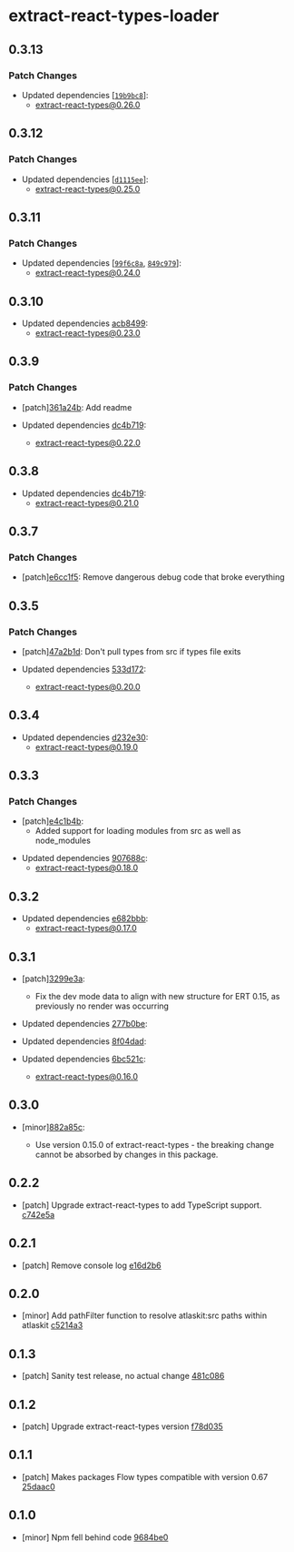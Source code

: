 # extract-react-types-loader

## 0.3.13

### Patch Changes

- Updated dependencies [[`19b9bc8`](https://github.com/atlassian/extract-react-types/commit/19b9bc8164216ae3ed40d6abfc93920016ba63e2)]:
  - extract-react-types@0.26.0

## 0.3.12

### Patch Changes

- Updated dependencies [[`d1115ee`](https://github.com/atlassian/extract-react-types/commit/d1115eecdeedda23caa558f253ee4f769e3f0606)]:
  - extract-react-types@0.25.0

## 0.3.11

### Patch Changes

- Updated dependencies [[`99f6c8a`](https://github.com/atlassian/extract-react-types/commit/99f6c8a1cd0c41091caa870d233b34c0500b0565), [`849c979`](https://github.com/atlassian/extract-react-types/commit/849c979faf91b6b1f24a85ce267698639e4caeb8)]:
  - extract-react-types@0.24.0

## 0.3.10

- Updated dependencies [acb8499](https://github.com/atlassian/extract-react-types/commit/acb8499):
  - extract-react-types@0.23.0

## 0.3.9

### Patch Changes

- [patch][361a24b](https://github.com/atlassian/extract-react-types/commit/361a24b):
  Add readme

- Updated dependencies [dc4b719](https://github.com/atlassian/extract-react-types/commit/dc4b719):
  - extract-react-types@0.22.0

## 0.3.8

- Updated dependencies [dc4b719](https://github.com/atlassian/extract-react-types/commit/dc4b719):
  - extract-react-types@0.21.0

## 0.3.7

### Patch Changes

- [patch][e6cc1f5](https://github.com/atlassian/extract-react-types/commit/e6cc1f5):
  Remove dangerous debug code that broke everything

## 0.3.5

### Patch Changes

- [patch][47a2b1d](https://github.com/atlassian/extract-react-types/commit/47a2b1d):
  Don't pull types from src if types file exits

- Updated dependencies [533d172](https://github.com/atlassian/extract-react-types/commit/533d172):
  - extract-react-types@0.20.0

## 0.3.4

- Updated dependencies [d232e30](https://github.com/atlassian/extract-react-types/commit/d232e30):
  - extract-react-types@0.19.0

## 0.3.3

### Patch Changes

- [patch][e4c1b4b](https://github.com/atlassian/extract-react-types/commit/e4c1b4b):
  - Added support for loading modules from src as well as node_modules

* Updated dependencies [907688c](https://github.com/atlassian/extract-react-types/commit/907688c):
  - extract-react-types@0.18.0

## 0.3.2

- Updated dependencies [e682bbb](https://github.com/atlassian/extract-react-types/commit/e682bbb):
  - extract-react-types@0.17.0

## 0.3.1

- [patch][3299e3a](https://github.com/atlassian/extract-react-types/commit/3299e3a):

  - Fix the dev mode data to align with new structure for ERT 0.15, as previously no render was occurring

- Updated dependencies [277b0be](https://github.com/atlassian/extract-react-types/commit/277b0be):
- Updated dependencies [8f04dad](https://github.com/atlassian/extract-react-types/commit/8f04dad):
- Updated dependencies [6bc521c](https://github.com/atlassian/extract-react-types/commit/6bc521c):
  - extract-react-types@0.16.0

## 0.3.0

- [minor][882a85c](https://bitbucket.org/atlassian/atlaskit-mk-2/commits/882a85c):

  - Use version 0.15.0 of extract-react-types - the breaking change cannot be absorbed by changes in this package.

## 0.2.2

- [patch] Upgrade extract-react-types to add TypeScript support. [c742e5a](https://bitbucket.org/atlassian/atlaskit-mk-2/commits/c742e5a)

## 0.2.1

- [patch] Remove console log [e16d2b6](https://bitbucket.org/atlassian/atlaskit-mk-2/commits/e16d2b6)

## 0.2.0

- [minor] Add pathFilter function to resolve atlaskit:src paths within atlaskit [c5214a3](https://bitbucket.org/atlassian/atlaskit-mk-2/commits/c5214a3)

## 0.1.3

- [patch] Sanity test release, no actual change [481c086](https://bitbucket.org/atlassian/atlaskit-mk-2/commits/481c086)

## 0.1.2

- [patch] Upgrade extract-react-types version [f78d035](https://bitbucket.org/atlassian/atlaskit-mk-2/commits/f78d035)

## 0.1.1

- [patch] Makes packages Flow types compatible with version 0.67 [25daac0](https://bitbucket.org/atlassian/atlaskit-mk-2/commits/25daac0)

## 0.1.0

- [minor] Npm fell behind code [9684be0](https://bitbucket.org/atlassian/atlaskit-mk-2/commits/9684be0)
